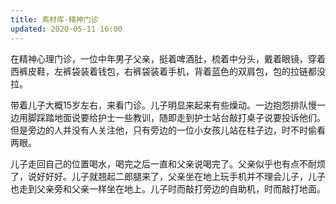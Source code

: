 ```yaml
---
title: 素材库-精神门诊
updated: 2020-05-11 16:00
---
```


在精神心理门诊，一位中年男子父亲，挺着啤酒肚，梳着中分头，戴着眼镜，穿着西裤皮鞋，左裤袋装着钱包，右裤袋装着手机，背着蓝色的双肩包，包的拉链都没拉。


带着儿子大概15岁左右，来看门诊。儿子明显来起来有些燥动。一边抱怨排队慢一边用脚踩踏地面说要给护士一些教训，随即走到护士站台敲打桌子说要投诉他们。但是旁边的人并没有人关注他，只有旁边的一位小女孩儿站在柱子边，时不时偷看两眼。


儿子走回自己的位置喝水，喝完之后一直和父亲说喝完了。父亲似乎也有点不耐烦了，说好好好。儿子就翘起二郎腿来了，父亲坐在地上玩手机并不理会儿子，儿子也走到父亲旁和父亲一样坐在地上。儿子时而敲打旁边的自助机，时而敲打地面。
